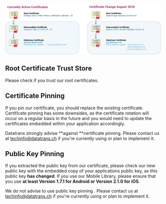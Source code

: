![](/assets/chain.png)

## Root Certificate Trust Store
Please check if you trust our root certificates.  

## Certificate Pinning
If you pin our certificate, you should replace the existing certificate. Certificate pinning has some downsides, as the certificate rotation will occur on a regular basis in the future and you would need to update the certificates embedded within your application accordingly. 

Datatrans strongly advise **against **certificate pinning. Please contact us at [techinfo@datatrans.ch](mailto:techinfo@datatrans.ch) if you're currently using or plan to implement it.


## Public Key Pinning
If you extracted the public key from our certificate, please check our new public key with the embedded copy of your applications public key, as this public key **has changed**. If you use our Mobile Library, please ensure that you use **at least Version 1.7.1 for Android or Version 2.1.0 for iOS**. 

We do not advise to use public key pinning . Please contact us at [techinfo@datatrans.ch](mailto:techinfo@datatrans.ch) if you're currently using or plan to implement it.